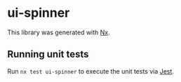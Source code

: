 # ui-spinner

This library was generated with [Nx](https://nx.dev).

## Running unit tests

Run `nx test ui-spinner` to execute the unit tests via [Jest](https://jestjs.io).
